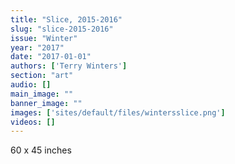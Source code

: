 ```yaml
---
title: "Slice, 2015-2016"
slug: "slice-2015-2016"
issue: "Winter"
year: "2017"
date: "2017-01-01"
authors: ['Terry Winters']
section: "art"
audio: []
main_image: ""
banner_image: ""
images: ['sites/default/files/wintersslice.png']
videos: []
---
```

60 x 45 inches

